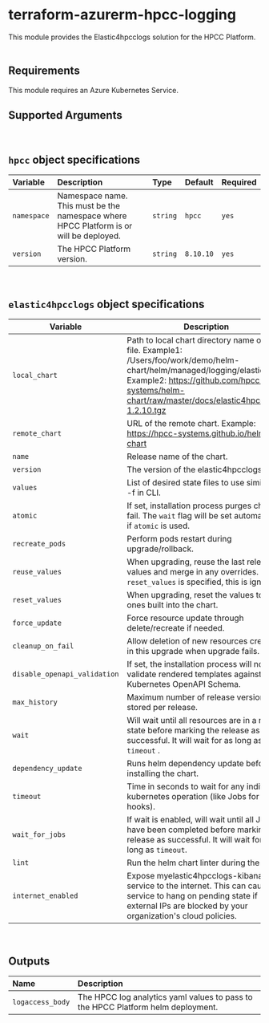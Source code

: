 # terraform-azurerm-hpcc-logging
This module provides the Elastic4hpcclogs solution for the HPCC Platform.
<br/>
<br/>

## Requirements
This module requires an Azure Kubernetes Service.
<br/>

## Supported Arguments
<br/>

## `hpcc` object specifications

| **Variable** | **Description**                                                                        | **Type** | **Default** | **Required** |
| :----------- | :------------------------------------------------------------------------------------- | :------- | :---------- | :----------- |
| `namespace`  | Namespace name. This must be the namespace where HPCC Platform is or will be deployed. | `string` | `hpcc`      | `yes`        |
| `version`    | The HPCC Platform version.                                                             | `string` | `8.10.10`   | `yes`        |
<br/>

## `elastic4hpcclogs` object specifications

 | **Variable**                 | **Description**                                                                                                                                                                                                             | **Type**       | **Default** | **Required** |
 | ---------------------------- | --------------------------------------------------------------------------------------------------------------------------------------------------------------------------------------------------------------------------- | -------------- | ----------- | :----------: |
 | `local_chart`                | Path to local chart directory name or tgz file.  Example1: /Users/foo/work/demo/helm-chart/helm/managed/logging/elastic    Example2: https://github.com/hpcc-systems/helm-chart/raw/master/docs/elastic4hpcclogs-1.2.10.tgz | `string`       | `null`      |     `no`     |
 | `remote_chart`               | URL of the remote chart. Example: https://hpcc-systems.github.io/helm-chart                                                                                                                                                 | `string`       | `null`      |    `bool`    | `true` | no |
 | `name`                       | Release name of the chart.                                                                                                                                                                                                  | `string`       | `null`      |    `yes`     |
 | `version`                    | The version of the elastic4hpcclogs                                                                                                                                                                                         | `string`       | `1.2.8`     |              | `no`   |
 | `values`                     | List of desired state files to use similar to -f in CLI.                                                                                                                                                                    | `list(string)` | `null`      |     `no`     |
 | `atomic`                     | If set, installation process purges chart on fail. The `wait` flag will be set automatically if `atomic` is used.                                                                                                           | `bool`         | `false`     |     `no`     |
 | `recreate_pods`              | Perform pods restart during upgrade/rollback.                                                                                                                                                                               | `bool`         | `false`     |     `no`     |
 | `reuse_values`               | When upgrading, reuse the last release's values and merge in any overrides. If `reset_values` is specified, this is ignored.                                                                                                | `bool`         | `false`     |     `no`     |
 | `reset_values`               | When upgrading, reset the values to the ones built into the chart.                                                                                                                                                          | `bool`         | `false`     |     `no`     |
 | `force_update`               | Force resource update through delete/recreate if needed.                                                                                                                                                                    | `bool`         | `false`     |     `no`     |
 | `cleanup_on_fail`            | Allow deletion of new resources created in this upgrade when upgrade fails.                                                                                                                                                 | `bool`         | `false`     |     `no`     |
 | `disable_openapi_validation` | If set, the installation process will not validate rendered templates against the Kubernetes OpenAPI Schema.                                                                                                                | `bool`         | `false`     |     `no`     |
 | `max_history`                | Maximum number of release versions stored per release.                                                                                                                                                                      | `number`       | `0`         |     `no`     |
 | `wait`                       | Will wait until all resources are in a ready state before marking the release as successful. It will wait for as long as `timeout` .                                                                                        | `bool`         | `true`      |     `no`     |
 | `dependency_update`          | Runs helm dependency update before installing the chart.                                                                                                                                                                    | `bool`         | `false`     |     `no`     |
 | `timeout`                    | Time in seconds to wait for any individual kubernetes operation (like Jobs for hooks).                                                                                                                                      | `number`       | `900`       |     `no`     |
 | `wait_for_jobs`              | If wait is enabled, will wait until all Jobs have been completed before marking the release as successful. It will wait for as long as `timeout`.                                                                           | `bool`         | `false`     |     `no`     |
 | `lint`                       | Run the helm chart linter during the plan.                                                                                                                                                                                  | `bool`         | `false`     |     `no`     |
 | `internet_enabled`           | Expose myelastic4hpcclogs-kibana service to the internet. This can cause the service to hang on pending state if external IPs are blocked by your organization's cloud policies.                                            | `bool`         | `true`      |     `no`     |
<br>

## Outputs
| **Name**         | **Description**                                                                  |
| :--------------- | :------------------------------------------------------------------------------- |
| `logaccess_body` | The HPCC log analytics yaml values to pass to the HPCC Platform helm deployment. |


